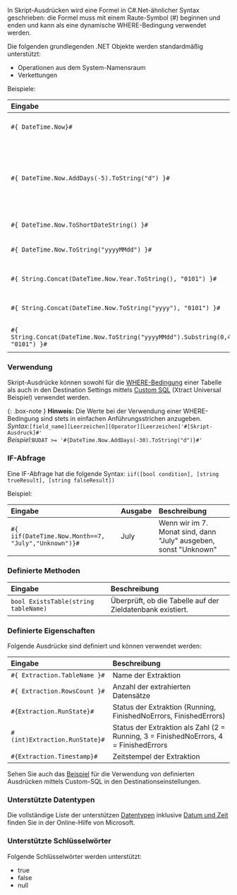 
In Skript-Ausdrücken wird eine Formel in C#.Net-ähnlicher Syntax geschrieben: die Formel muss mit einem Raute-Symbol (#) beginnen und enden und kann als eine dynamische WHERE-Bedingung verwendet werden.

Die folgenden grundlegenden .NET Objekte werden standardmäßig unterstützt:
- Operationen aus dem System-Namensraum
- Verkettungen

Beispiele:

|Eingabe|Ausgabe|Beschreibung|
|:---|:---|:---|
|```#{ DateTime.Now}#``` | DD.MM.YYYY HH:MM:SS | Jetziges Datum und Zeitstempel  |
| ```#{ DateTime.Now.AddDays(-5).ToString("d") }#```     							  | DD.MM.YYYY          | Datum vor 5 Tagen. Wenn heutiges Datum 10.01.2020, dann wird 05.01.2020 ausgegeben.|
| ```#{ DateTime.Now.ToShortDateString() }#```                                        | DD.MM.YYYY        | Jetziges Datum  |
| ```#{ DateTime.Now.ToString("yyyyMMdd") }#```                                       | yyyyMMdd            | Jetziges Datum im SAP-Format |
| ```#{ String.Concat(DateTime.Now.Year.ToString(), "0101") }#```                     | yyyy0101            | Jetziges Jahr mit "0101" verketten |
| ```#{ String.Concat(DateTime.Now.ToString("yyyy"), "0101") }#```                    | yyyy0101            | Jetziges Jahr mit "0101" verketten |
| ```#{ String.Concat(DateTime.Now.ToString("yyyyMMdd").Substring(0,4), "0101") }#``` | yyyy0101            | Jetziges Jahr mit "0101" verketten |



### Verwendung

Skript-Ausdrücke können sowohl für die [WHERE-Bedingung](../table/where-bedingung) einer Tabelle als auch in den Destination Settings mittels [Custom SQL](https://help.theobald-software.com/de/xtract-universal/xu-zielumgebungen/microsoft-sql-server/sql-server-custom-sql) (Xtract Universal Beispiel) verwendet werden. 

{: .box-note }
**Hinweis:** Die Werte bei der Verwendung einer WHERE-Bedingung sind stets in einfachen Anführungsstrichen anzugeben.<br>
*Syntax:*```[field_name][Leerzeichen][Operator][Leerzeichen]'#[Skript-Ausdruck]#'```<br>
*Beispiel:*```BUDAT >= '#{DateTime.Now.AddDays(-30).ToString("d")}#'```


### IF-Abfrage

Eine IF-Abfrage hat die folgende Syntax: ```iif([bool condition], [string trueResult], [string falseResult])```

Beispiel:

| Eingabe                                                | Ausgabe   |   Beschreibung |
|:---|:---|:---|
|```#{ iif(DateTime.Now.Month==7, "July","Unknown")}#``` | July   | Wenn wir im 7. Monat sind, dann "July" ausgeben, sonst "Unknown"


### Definierte Methoden

|    Eingabe                        | Beschreibung                                                                         |
|:--------------------------------------|:------------------------------------------------------------------------------|
| ```bool ExistsTable(string tableName)``` | Überprüft, ob die Tabelle auf der Zieldatenbank existiert.|


### Definierte Eigenschaften

Folgende Ausdrücke sind definiert und können verwendet werden: 

| Eingabe                           | Beschreibung                                                                         |
|:--------------------------------------|:------------------------------------------------------------------------------|
| ```#{ Extraction.TableName }#``` | Name der Extraktion |
| ```#{ Extraction.RowsCount }#``` | Anzahl der extrahierten Datensätze |
| ```#{Extraction.RunState}#``` | Status der Extraktion (Running, FinishedNoErrors, FinishedErrors) |
| ```#(int)Extraction.RunState}#``` | Status der Extraktion als Zahl (2 = Running, 3 = FinishedNoErrors, 4 = FinishedErrors |
| ```#{Extraction.Timestamp}#``` | Zeitstempel der Extraktion |

Sehen Sie auch das [Beispiel](https://help.theobald-software.com/de/xtract-universal/xu-zielumgebungen/microsoft-sql-server/sql-server-custom-sql) für die Verwendung von definierten Ausdrücken mittels Custom-SQL in den Destinationseinstellungen.


### Unterstützte Datentypen

Die vollständige Liste der unterstützen [Datentypen](https://docs.microsoft.com/de-de/dotnet/api/system?redirectedfrom=MSDN&view=netframework-4.7.2) inklusive [Datum und Zeit](https://docs.microsoft.com/de-de/dotnet/standard/base-types/custom-date-and-time-format-strings) finden Sie in der Online-Hilfe von Microsoft.


### Unterstützte Schlüsselwörter 

Folgende Schlüsselwörter werden unterstützt: 
- true 
- false 
- null


